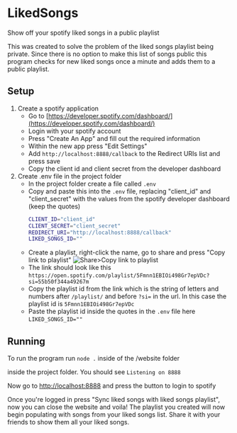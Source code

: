 # LikedSongs

Show off your spotify liked songs in a public playlist

This was created to solve the problem of the liked songs playlist being private. Since there is no option to make this list of songs public this program checks for new liked songs once a minute and adds them to a public playlist.

## Setup

1. Create a spotify application
   - Go to [https://developer.spotify.com/dashboard/](https://developer.spotify.com/dashboard/)
   - Login with your spotify account
   - Press "Create An App" and fill out the required information
   - Within the new app press "Edit Settings"
   - Add `http://localhost:8888/callback` to the Redirect URIs list and press save
   - Copy the client id and client secret from the developer dashboard
2. Create .env file in the project folder
   - In the project folder create a file called `.env`
   - Copy and paste this into the `.env` file, replacing "client_id" and "client_secret" with the values from the spotify developer dashboard (keep the quotes)
     ```bash
     CLIENT_ID="client_id"
     CLIENT_SECRET="client_secret"
     REDIRECT_URI="http://localhost:8888/callback"
     LIKED_SONGS_ID=""
     ```
   - Create a playlist, right-click the name, go to share and press "Copy link to playlist"
     ![Share>Copy link to playlist](https://chr1s.dev/sharex/files/egxslqK.png)
   - The link should look like this `https://open.spotify.com/playlist/5Fmnn1EBIOi498Gr7epVDc?si=55b50f344a49267m`
   - Copy the playlist id from the link which is the string of letters and numbers after `/playlist/` and before `?si=` in the url. In this case the playlist id is `5Fmnn1EBIOi498Gr7epVDc`
   - Paste the playlist id inside the quotes in the `.env` file here `LIKED_SONGS_ID=""`

## Running

To run the program run `node .` inside of the /website folder

inside the project folder. You should see `Listening on 8888`

Now go to [http://localhost:8888](http://localhost:8888)
and press the button to login to spotify

Once you're logged in press "Sync liked songs with liked songs playlist", now you can close the website and voila! The playlist you created will now begin populating with songs from your liked songs list. Share it with your friends to show them all your liked songs.
